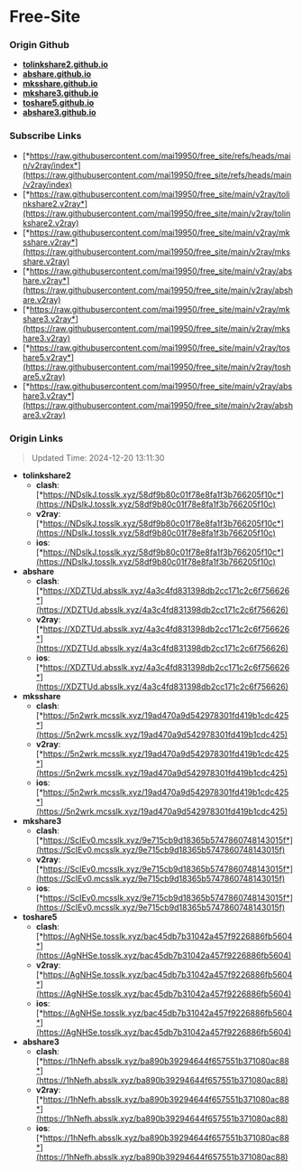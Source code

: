 # Free-Site

### Origin Github

- [**tolinkshare2.github.io**](https://github.com/tolinkshare2/tolinkshare2.github.io)
- [**abshare.github.io**](https://github.com/abshare/abshare.github.io)
- [**mksshare.github.io**](https://github.com/mksshare/mksshare.github.io)
- [**mkshare3.github.io**](https://github.com/mkshare3/mkshare3.github.io)
- [**toshare5.github.io**](https://github.com/toshare5/toshare5.github.io)
- [**abshare3.github.io**](https://github.com/abshare3/abshare3.github.io)

### Subscribe Links

- [*https://raw.githubusercontent.com/mai19950/free_site/refs/heads/main/v2ray/index*](https://raw.githubusercontent.com/mai19950/free_site/refs/heads/main/v2ray/index)
- [*https://raw.githubusercontent.com/mai19950/free_site/main/v2ray/tolinkshare2.v2ray*](https://raw.githubusercontent.com/mai19950/free_site/main/v2ray/tolinkshare2.v2ray)
- [*https://raw.githubusercontent.com/mai19950/free_site/main/v2ray/mksshare.v2ray*](https://raw.githubusercontent.com/mai19950/free_site/main/v2ray/mksshare.v2ray)
- [*https://raw.githubusercontent.com/mai19950/free_site/main/v2ray/abshare.v2ray*](https://raw.githubusercontent.com/mai19950/free_site/main/v2ray/abshare.v2ray)
- [*https://raw.githubusercontent.com/mai19950/free_site/main/v2ray/mkshare3.v2ray*](https://raw.githubusercontent.com/mai19950/free_site/main/v2ray/mkshare3.v2ray)
- [*https://raw.githubusercontent.com/mai19950/free_site/main/v2ray/toshare5.v2ray*](https://raw.githubusercontent.com/mai19950/free_site/main/v2ray/toshare5.v2ray)
- [*https://raw.githubusercontent.com/mai19950/free_site/main/v2ray/abshare3.v2ray*](https://raw.githubusercontent.com/mai19950/free_site/main/v2ray/abshare3.v2ray)

### Origin Links

> Updated Time: 2024-12-20 13:11:30

- **tolinkshare2**
  - **clash**: [*https://NDsIkJ.tosslk.xyz/58df9b80c01f78e8fa1f3b766205f10c*](https://NDsIkJ.tosslk.xyz/58df9b80c01f78e8fa1f3b766205f10c)
  - **v2ray**: [*https://NDsIkJ.tosslk.xyz/58df9b80c01f78e8fa1f3b766205f10c*](https://NDsIkJ.tosslk.xyz/58df9b80c01f78e8fa1f3b766205f10c)
  - **ios**: [*https://NDsIkJ.tosslk.xyz/58df9b80c01f78e8fa1f3b766205f10c*](https://NDsIkJ.tosslk.xyz/58df9b80c01f78e8fa1f3b766205f10c)
- **abshare**
  - **clash**: [*https://XDZTUd.absslk.xyz/4a3c4fd831398db2cc171c2c6f756626*](https://XDZTUd.absslk.xyz/4a3c4fd831398db2cc171c2c6f756626)
  - **v2ray**: [*https://XDZTUd.absslk.xyz/4a3c4fd831398db2cc171c2c6f756626*](https://XDZTUd.absslk.xyz/4a3c4fd831398db2cc171c2c6f756626)
  - **ios**: [*https://XDZTUd.absslk.xyz/4a3c4fd831398db2cc171c2c6f756626*](https://XDZTUd.absslk.xyz/4a3c4fd831398db2cc171c2c6f756626)
- **mksshare**
  - **clash**: [*https://5n2wrk.mcsslk.xyz/19ad470a9d542978301fd419b1cdc425*](https://5n2wrk.mcsslk.xyz/19ad470a9d542978301fd419b1cdc425)
  - **v2ray**: [*https://5n2wrk.mcsslk.xyz/19ad470a9d542978301fd419b1cdc425*](https://5n2wrk.mcsslk.xyz/19ad470a9d542978301fd419b1cdc425)
  - **ios**: [*https://5n2wrk.mcsslk.xyz/19ad470a9d542978301fd419b1cdc425*](https://5n2wrk.mcsslk.xyz/19ad470a9d542978301fd419b1cdc425)
- **mkshare3**
  - **clash**: [*https://ScIEv0.mcsslk.xyz/9e715cb9d18365b5747860748143015f*](https://ScIEv0.mcsslk.xyz/9e715cb9d18365b5747860748143015f)
  - **v2ray**: [*https://ScIEv0.mcsslk.xyz/9e715cb9d18365b5747860748143015f*](https://ScIEv0.mcsslk.xyz/9e715cb9d18365b5747860748143015f)
  - **ios**: [*https://ScIEv0.mcsslk.xyz/9e715cb9d18365b5747860748143015f*](https://ScIEv0.mcsslk.xyz/9e715cb9d18365b5747860748143015f)
- **toshare5**
  - **clash**: [*https://AgNHSe.tosslk.xyz/bac45db7b31042a457f9226886fb5604*](https://AgNHSe.tosslk.xyz/bac45db7b31042a457f9226886fb5604)
  - **v2ray**: [*https://AgNHSe.tosslk.xyz/bac45db7b31042a457f9226886fb5604*](https://AgNHSe.tosslk.xyz/bac45db7b31042a457f9226886fb5604)
  - **ios**: [*https://AgNHSe.tosslk.xyz/bac45db7b31042a457f9226886fb5604*](https://AgNHSe.tosslk.xyz/bac45db7b31042a457f9226886fb5604)
- **abshare3**
  - **clash**: [*https://1hNefh.absslk.xyz/ba890b39294644f657551b371080ac88*](https://1hNefh.absslk.xyz/ba890b39294644f657551b371080ac88)
  - **v2ray**: [*https://1hNefh.absslk.xyz/ba890b39294644f657551b371080ac88*](https://1hNefh.absslk.xyz/ba890b39294644f657551b371080ac88)
  - **ios**: [*https://1hNefh.absslk.xyz/ba890b39294644f657551b371080ac88*](https://1hNefh.absslk.xyz/ba890b39294644f657551b371080ac88)
